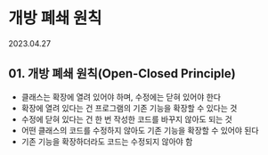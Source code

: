 # 개방 폐쇄 원칙

2023.04.27

## 01. 개방 폐쇄 원칙(Open-Closed Principle)
- 클래스는 확장에 열려 있어야 하며, 수정에는 닫혀 있어야 한다
- 확장에 열려 있다는 건 프로그램의 기존 기능을 확장할 수 있다는 것
- 수정에 닫혀 있다는 건 한 번 작성한 코드를 바꾸지 않아도 되는 것
- 어떤 클래스의 코드를 수정하지 않아도 기존 기능을 확장할 수 있어야 된다
- 기존 기능을 확장하더라도 코드는 수정되지 않아야 함
